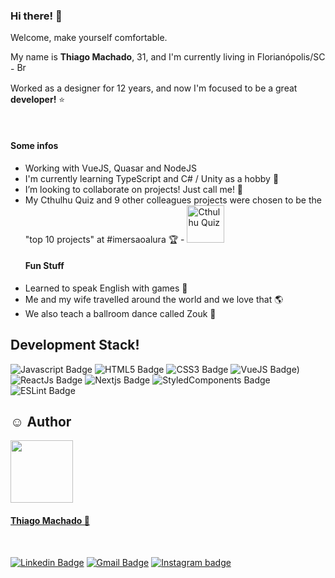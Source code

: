 ### Hi there! 👋
<p> Welcome, make yourself comfortable.</p>
<p> My name is <b>Thiago Machado</b>, 31, and I'm currently living in Florianópolis/SC - <img width="16" src="https://www.flaticon.com/svg/static/icons/svg/197/197386.svg" alt="Brazil" /> 
</p>
<p> Worked as a designer for 12 years, and now I'm focused to be a great <b>developer!</b> ⭐ </p>
<br />
<h4> Some infos </h4>
<ul>
  <li>  Working with VueJS, Quasar and NodeJS </li>
  <li>  I'm currently learning TypeScript and C# / Unity as a hobby 🌟</li>
  <li>  I’m looking to collaborate on projects! Just call me! 👐</li>
  
  <li>
   My Cthulhu Quiz and 9 other colleagues projects were chosen to be the "top 10 projects" at #imersaoalura 🏆 - 
  <a href="https://github.com/thimmdev/imersaoalura-quiz/"><img width="60" src="https://img.shields.io/badge/GitHub-100000?style=for-the-badge&logo=github&logoColor=white" alt="Cthulhu Quiz"/> </a>
  </li>
  <h4> Fun Stuff </h4>
  <li>  Learned to speak English with games 🚀</li>
  <li>  Me and my wife travelled around the world and we love that 🌎 </li>
  <li>  We also teach a ballroom dance called Zouk 💃</li>
</ul>
  
## Development Stack! 
![Javascript Badge](https://img.shields.io/badge/JavaScript-F7DF1E?style=for-the-badge&logo=javascript&logoColor=black)
![HTML5 Badge](https://img.shields.io/badge/HTML5-E34F26?style=for-the-badge&logo=html5&logoColor=white)
![CSS3 Badge](https://img.shields.io/badge/CSS3-1572B6?style=for-the-badge&logo=css3&logoColor=white)
![VueJS Badge](https://img.shields.io/badge/VueJs-teal?style=for-the-badge&logo=vuejs&logoColor=black))
![ReactJs Badge](https://img.shields.io/badge/React-20232A?style=for-the-badge&logo=react&logoColor=61DAFB)
![Nextjs Badge](https://img.shields.io/badge/-NextJs-105b94?style=for-the-badge&logoColor=black)
![StyledComponents Badge](https://img.shields.io/badge/styled--components-DB7093?style=for-the-badge&logo=styled-components&logoColor=white)
![ESLint Badge](https://img.shields.io/badge/-ESLint-5b1094?style=for-the-badge&logoColor=black)


  
## ☺️ Author

<a href="https://www.linkedin.com/in/thiagommdev/">
 
 <img style="border-radius: 4;" src="https://avatars2.githubusercontent.com/u/76121511?s=400&u=4629bd1a8919ee7a1b04b70adb584ec89099e945&v=4" width="100px;" alt=""/>
 <br />
 <h4><b>Thiago Machado 🚀</b></h4></a> <a href="https://www.linkedin.com/in/thiagommdev/" title="Linkedin"></a>
 <br />

[![Linkedin Badge](https://img.shields.io/badge/LinkedIn-0077B5?style=for-the-badge&logo=linkedin&logoColor=white&link=https://www.linkedin.com/in/thiagommdev/)](https://www.linkedin.com/in/thiagommdev/)
[![Gmail Badge](https://img.shields.io/badge/Gmail-D14836?style=for-the-badge&logo=gmail&logoColor=white&link=mailto:thiagommm.dev@gmail.com)](mailto:thiagomm.dev@gmail.com)
<a href="https://www.instagram.com/thi.m.m/">
![Instagram badge](https://img.shields.io/badge/Instagram-E4405F?style=for-the-badge&logo=instagram&logoColor=white)
</a>
